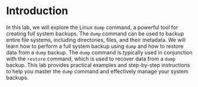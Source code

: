 # Introduction

In this lab, we will explore the Linux `dump` command, a powerful tool for creating full system backups. The `dump` command can be used to backup entire file systems, including directories, files, and their metadata. We will learn how to perform a full system backup using `dump` and how to restore data from a `dump` backup. The `dump` command is typically used in conjunction with the `restore` command, which is used to recover data from a `dump` backup. This lab provides practical examples and step-by-step instructions to help you master the `dump` command and effectively manage your system backups.
